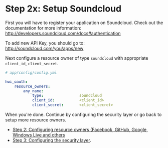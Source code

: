 Step 2x: Setup Soundcloud
=========================
First you will have to register your application on Soundcloud. Check out the
documentation for more information: http://developers.soundcloud.com/docs#authentication

To add new API Key, you should go to: http://soundcloud.com/you/apps/new

Next configure a resource owner of type `soundcloud` with appropriate
`client_id`, `client_secret`.

```yaml
# app/config/config.yml

hwi_oauth:
    resource_owners:
        any_name:
            type:                soundcloud
            client_id:           <client_id>
            client_secret:       <client_secret>
```

When you're done. Continue by configuring the security layer or go back to
setup more resource owners.

- [Step 2: Configuring resource owners (Facebook, GitHub, Google, Windows Live and others](../2-configuring_resource_owners.md)
- [Step 3: Configuring the security layer](../3-configuring_the_security_layer.md).